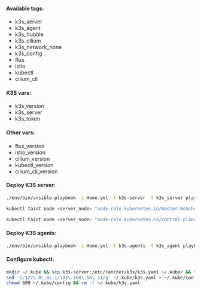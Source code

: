 #### Available tags:
- k3s_server
- k3s_agent
- k3s_hubble
- k3s_cilium
- k3s_network_none
- k3s_config
- flux
- istio
- kubectl
- cilium_cli

#### K3S vars:
- k3s_version
- k3s_server
- k3s_token

#### Other vars:
- flux_version
- istio_version
- cilium_version
- kubectl_version
- cilium_cli_version

#### Deploy K3S server:
```bash
./env/bin/ansible-playbook -i Home.yml -l k3s-server -t k3s_server playbooks/Services.yml
```
```bash
kubectl taint node <server_node> "node-role.kubernetes.io/master:NoSchedule"
```
```bash
kubectl taint node <server_node> "node-role.kubernetes.io/control-plane:NoSchedule"
```

#### Deploy K3S agents:
```bash
./env/bin/ansible-playbook -i Home.yml -l k3s-agents -t k3s_agent playbooks/Services.yml
```

#### Configure kubectl:
```bash
mkdir ~/.kube && scp k3s-server:/etc/rancher/k3s/k3s.yaml ~/.kube/ && \
sed 's/127\.0\.0\.1/192\.168\.56\.11/g' ~/.kube/k3s.yaml > ~/.kube/config && \
chmod 600 ~/.kube/config && rm -f ~/.kube/k3s.yaml
```
